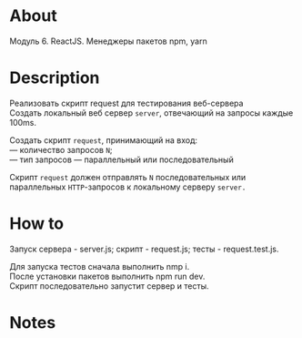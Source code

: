 # About

Модуль 6. ReactJS. Менеджеры пакетов npm, yarn

# Description

Реализовать скрипт request для тестирования веб-сервера<br>
Создать локальный веб сервер `server`, отвечающий на запросы каждые 100ms.<br>

Создать скрипт `request`, принимающий на вход:<br>
— количество запросов `N`;<br>
— тип запросов — параллельный или последовательный<br>

Скрипт `request` должен отправлять `N` последовательных или параллельных `HTTP`-запросов к локальному серверу `server.`

# How to

Запуск сервера - server.js; cкрипт - request.js; тесты - request.test.js.<br>

Для запуска тестов сначала выполнить nmp i.<br>
После установки пакетов выполнить npm run dev.<br>
Cкрипт последовательно запустит сервер и тесты.

# Notes
